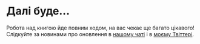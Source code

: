 # Далі буде...

Робота над книгою йде повним ходом, на вас чекає ще багато цікавого! Слідкуйте за новинами про оновлення в [нашому чаті](https://gitter.im/denisshevchenko/ohaskell-book) і в [моєму Твіттері](https://twitter.com/dshevchenko_biz).

